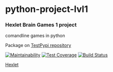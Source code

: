 # python-project-lvl1

### Hexlet Brain Games 1 project
comandline games in python

Package on [TestPypi repository](https://test.pypi.org/project/zed-chi-brain-games/)

[![Maintainability](https://api.codeclimate.com/v1/badges/91956ed851dd431eba78/maintainability)](https://codeclimate.com/github/Zed-chi/python-project-lvl1/maintainability)
[![Test Coverage](https://api.codeclimate.com/v1/badges/91956ed851dd431eba78/test_coverage)](https://codeclimate.com/github/Zed-chi/python-project-lvl1/test_coverage)
[![Build Status](https://travis-ci.org/Zed-chi/python-project-lvl1.svg?branch=master)](https://travis-ci.org/Zed-chi/python-project-lvl1)


 [Hexlet](https://hexlet.io/)

